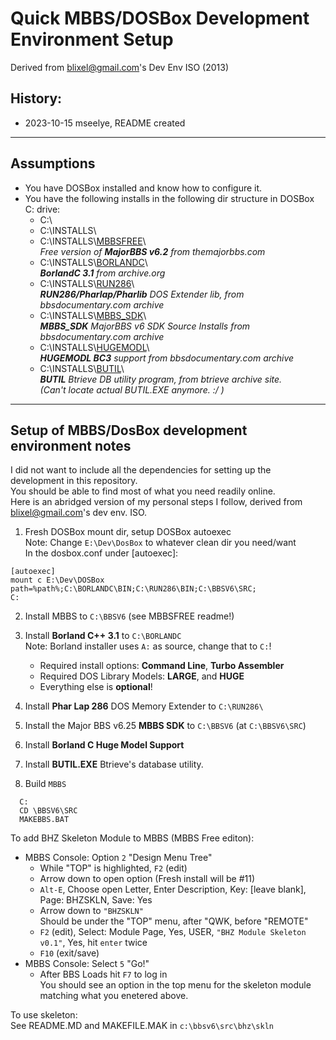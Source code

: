 # Quick MBBS/DOSBox Development Environment Setup  
Derived from blixel@gmail.com's Dev Env ISO (2013)  

## History:  
 - 2023-10-15 mseelye, README created
---

## Assumptions
- You have DOSBox installed and know how to configure it.  
- You have the following installs in the following dir structure in DOSBox C: drive:  
  - C:\
  - C:\INSTALLS\
  - C:\INSTALLS\\[MBBSFREE](https://www.themajorbbs.com/download/the-major-bbs-v6-25-free-edition/?tmstv=1697295157)\  
  *Free version of **MajorBBS v6.2** from themajorbbs.com*
  - C:\INSTALLS\\[BORLANDC](https://archive.org/download/bcpp31)\  
  ***BorlandC 3.1** from archive.org*
  - C:\INSTALLS\\[RUN286](http://software.bbsdocumentary.com/IBM/DOS/MAJORBBS/phar312.zip)\  
  ***RUN286/Pharlap/Pharlib** DOS Extender lib, from bbsdocumentary.com archive*
  - C:\INSTALLS\\[MBBS_SDK](http://software.bbsdocumentary.com/IBM/DOS/MAJORBBS/mbbs625src.zip)\  
  ***MBBS_SDK** MajorBBS v6 SDK Source Installs from bbsdocumentary.com archive*
  - C:\INSTALLS\\[HUGEMODL](http://software.bbsdocumentary.com/IBM/DOS/MAJORBBS/mbbsdev.zip)\  
  ***HUGEMODL BC3** support from bbsdocumentary.com archive*
  - C:\INSTALLS\\[BUTIL](https://www.nomad.ee/btrieve/files/index.shtml)\  
  ***BUTIL** Btrieve DB utility program, from btrieve archive site.*  
  *(Can't locate actual BUTIL.EXE anymore. :/ )*

---
## Setup of MBBS/DosBox development environment notes  
I did not want to include all the dependencies for setting up the development in this repository.  
You should be able to find most of what you need readily online.  
Here is an abridged version of my personal steps I follow, derived from blixel@gmail.com's dev env. ISO.  

1. Fresh DOSBox mount dir, setup DOSBox autoexec  
Note: Change `E:\Dev\DosBox` to whatever clean dir you need/want  
In the dosbox.conf under [autoexec]:  
```
[autoexec]
mount c E:\Dev\DOSBox
path=%path%;C:\BORLANDC\BIN;C:\RUN286\BIN;C:\BBSV6\SRC;
C:
```

2. Install MBBS to `C:\BBSV6` (see MBBSFREE readme!)  

3. Install **Borland C++ 3.1** to `C:\BORLANDC`  
Note: Borland installer uses `A:` as source, change that to `C:`!  
   - Required install options: **Command Line**, **Turbo Assembler**  
   - Required DOS Library Models: **LARGE**, and **HUGE**  
   - Everything else is **optional**!

4. Install **Phar Lap 286** DOS Memory Extender to `C:\RUN286\`  

5. Install the Major BBS v6.25 **MBBS SDK** to `C:\BBSV6` (at `C:\BBSV6\SRC`)  

6. Install **Borland C Huge Model Support**  

7. Install **BUTIL.EXE** Btrieve's database utility.  

8. Build `MBBS`
```
  C:
  CD \BBSV6\SRC
  MAKEBBS.BAT
```

To add BHZ Skeleton Module to MBBS (MBBS Free editon):
 - MBBS Console: Option `2` "Design Menu Tree"
    - While "TOP" is highlighted, `F2` (edit)
    - Arrow down to open option (Fresh install will be #11)
    - `Alt-E`, Choose open Letter, Enter Description, Key: [leave blank], Page: BHZSKLN, Save: Yes
    - Arrow down to `"BHZSKLN"`  
      Should be under the "TOP" menu, after "QWK, before "REMOTE"
    - `F2` (edit), Select: Module Page, Yes, USER, `"BHZ Module Skeleton v0.1"`, Yes, hit `enter` twice
    - `F10` (exit/save)
  - MBBS Console: Select `5` "Go!"
    - After BBS Loads hit `F7` to log in  
    You should see an option in the top menu for the skeleton module matching what you enetered above.  

To use skeleton:  
  See README.MD and MAKEFILE.MAK in `c:\bbsv6\src\bhz\skln`
